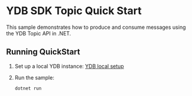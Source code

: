 # YDB SDK Topic Quick Start

This sample demonstrates how to produce and consume messages using the YDB Topic API in .NET.

## Running QuickStart

1. Set up a local YDB instance: [YDB local setup](https://ydb.tech/docs/en/reference/docker/start)

2. Run the sample:
    ```bash
    dotnet run
    ```
